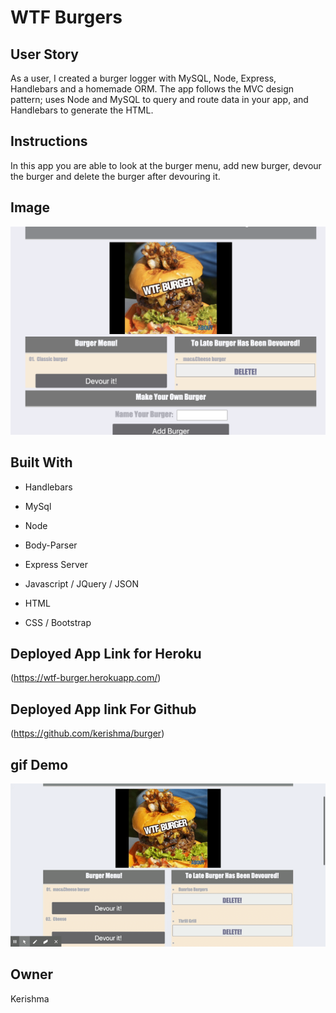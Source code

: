 # WTF Burgers 

## User Story

As a user, I created a burger logger with MySQL, Node, Express, Handlebars and a homemade ORM. The app follows the MVC design pattern; uses Node and MySQL to query and route data in your app, and Handlebars to generate the HTML.

## Instructions

In this app you are able to look at the burger menu, add new burger, devour the burger and delete the burger after devouring it.


## Image 

![github.com/kerishma](/public/assets/img/image.png)

## Built With

- Handlebars

- MySql

- Node

- Body-Parser

- Express Server

- Javascript / JQuery / JSON

- HTML

- CSS / Bootstrap

## Deployed App Link for Heroku

(https://wtf-burger.herokuapp.com/)

## Deployed App link For Github
(https://github.com/kerishma/burger)

## gif Demo
![Burger Demo](demo/Eat-Burger!.gif)

## Owner
Kerishma